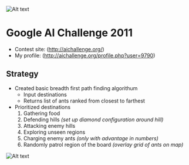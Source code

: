 ![Alt text](Google-AI-Ants/raw/master/screenshot.jpg)



# Google AI Challenge 2011

- Contest site: (http://aichallenge.org/)
- My profile: (http://aichallenge.org/profile.php?user=9790)

## Strategy
- Created basic breadth first path finding algorithum
  - Input destinations
  - Returns list of ants ranked from closest to farthest
- Prioritized destinations
  1. Gathering food
  2. Defending hills *(set up diamond configuration around hill)*
  3. Attacking enemy hills 
  4. Exploring unseen regions
  5. Charging enemy ants *(only with advantage in numbers)*
  6. Randomly patrol region of the board *(overlay grid of ants on map)*


![Alt text](Google-AI-Ants/raw/master/screenshot2.jpg)
